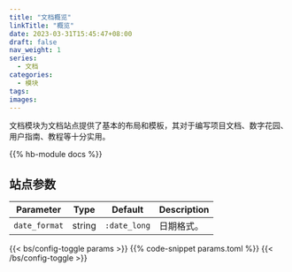 ```yaml
---
title: "文档概览"
linkTitle: "概览"
date: 2023-03-31T15:45:47+08:00
draft: false
nav_weight: 1
series:
  - 文档
categories:
  - 模块
tags:
images:
---
```


文档模块为文档站点提供了基本的布局和模板，其对于编写项目文档、数字花园、用户指南、教程等十分实用。

<!--more-->

{{% hb-module docs %}}

## 站点参数

| Parameter     |  Type  |   Default    | Description |
| ------------- | :----: | :----------: | ----------- |
| `date_format` | string | `:date_long` | 日期格式。  |

{{< bs/config-toggle params >}}
{{% code-snippet params.toml %}}
{{< /bs/config-toggle >}}
